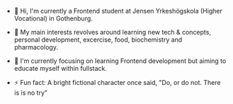 - 👋 Hi, I'm currently a Frontend student at Jensen Yrkeshögskola (Higher Vocational) in Gothenburg.
- 👀 My main interests revolves around learning new tech & concepts, personal development, excercise, food, biochemistry and pharmacology.
- 🌱 I'm currently focusing on learning Frontend development but aiming to educate myself within fullstack.

- ⚡ Fun fact: A bright fictional character once said, "Do, or do not. There is is no try" 

<!---
Smustus/Smustus is a ✨ special ✨ repository because its `README.md` (this file) appears on your GitHub profile.
You can click the Preview link to take a look at your changes.
--->
